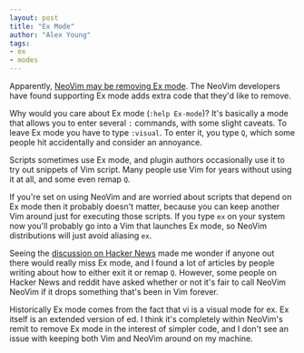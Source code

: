```yaml
---
layout: post
title: "Ex Mode"
author: "Alex Young"
tags: 
- ex
- modes
---
```


Apparently, [NeoVim may be removing Ex mode](https://github.com/neovim/neovim/issues/1089).  The NeoVim developers have found supporting Ex mode adds extra code that they'd like to remove.

Why would you care about Ex mode (`:help Ex-mode`)?  It's basically a mode that allows you to enter several `:` commands, with some slight caveats.  To leave Ex mode you have to type `:visual`.  To enter it, you type `Q`, which some people hit accidentally and consider an annoyance.

Scripts sometimes use Ex mode, and plugin authors occasionally use it to try out snippets of Vim script.  Many people use Vim for years without using it at all, and some even remap `Q`.

If you're set on using NeoVim and are worried about scripts that depend on Ex mode then it probably doesn't matter, because you can keep another Vim around just for executing those scripts.  If you type `ex` on your system now you'll probably go into a Vim that launches Ex mode, so NeoVim distributions will just avoid aliasing `ex`.

Seeing the [discussion on Hacker News](https://news.ycombinator.com/item?id=8340181) made me wonder if anyone out there would really miss Ex mode, and I found a lot of articles by people writing about how to either exit it or remap `Q`.  However, some people on Hacker News and reddit have asked whether or not it's fair to call NeoVim NeoVim if it drops something that's been in Vim forever.

Historically Ex mode comes from the fact that vi is a visual mode for ex.  Ex itself is an extended version of ed.  I think it's completely within NeoVim's remit to remove Ex mode in the interest of simpler code, and I don't see an issue with keeping both Vim and NeoVim around on my machine.

